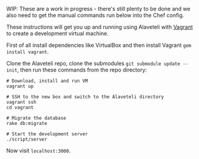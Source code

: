 WIP: These are a work in progress - there's still plenty to be done and we also
need to get the manual commands run below into the Chef config.

These instructions will get you up and running using Alaveteli with
[Vagrant](http://vagrantup.com) to create a development virtual machine.

First of all install dependencies like VirtualBox and then install Vagrant
`gem install vagrant`.

Clone the Alaveteli repo, clone the submodules `git submodule update --init`,
then run these commands from the repo directory:

    # Download, install and run VM
    vagrant up

    # SSH to the new box and switch to the Alaveteli directory
    vagrant ssh
    cd vagrant

    # Migrate the database
    rake db:migrate

    # Start the development server
    ./script/server

Now visit `localhost:3000`.
